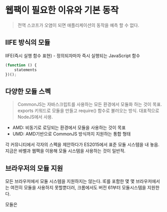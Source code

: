 # 웹팩이 필요한 이유와 기본 동작

> 전역 스코프가 오염이 되면 애플리케이션의 동작을 예측 할 수 없다.

## IIFE 방식의 모듈

IIFE(즉시 실행 함수 표현) - 정의되자마자 즉시 실행되는 JavaScript 함수

```javascript
(function () {
    statements
})();
```

## 다양한 모듈 스펙

> CommonJS는 자바스크립트를 사용하는 모든 환경에서 모듈화 하는 것이 목표.
> exports 키워드로 모듈을 만들고 require() 함수로 불러오는 방식.
> 대표적으로 NodeJS에서 사용.

- AMD: 비동기로 로딩되는 환경에서 모듈을 사용하는 것이 목표
- UMD: AMD기반으로 CommonJS 방식까지 지원하는 통합 형태

각 커뮤니티에서 각자의 스펙을 제안하다가 ES2015에서 표준 모듈 시스템을 내 놓음.
지금은 바벨과 웹팩을 이용해 모듈 시스템을 사용하는 것이 일반적.

## 브라우저의 모듈 지원

모든 브라우저에서 모듈 시스템을 지원하지는 않는다.
IE를 포함한 몇 몇 브라우저에서는 여전히 모듈을 사용하지 못할뿐더러, 크롬에서도 버전 61부터 모듈시스템을 지원한다.

모듈은 <script>태그로 로딩 할 때 type="text/javascript" 대신 type="module"을 사용한다.

브라우저에 무관하게 모듈을 사용하고 싶을 때 사용하는것이 웹팩이다.